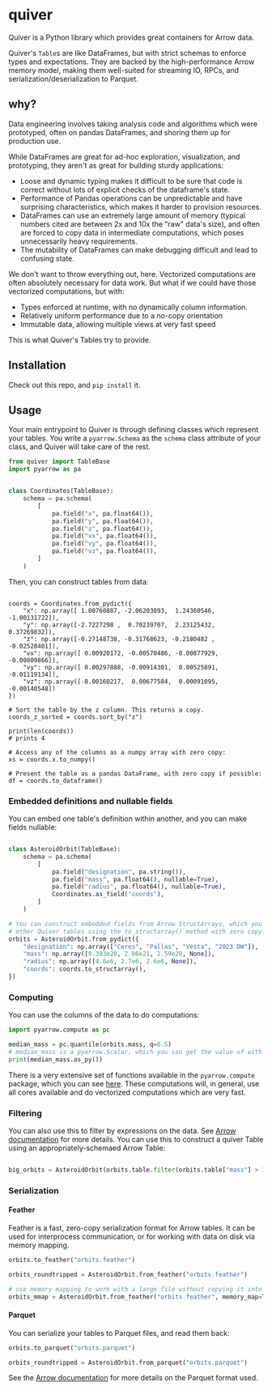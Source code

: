 # quiver

Quiver is a Python library which provides great containers for Arrow data.

Quiver's `Table`s are like DataFrames, but with strict schemas to
enforce types and expectations. They are backed by the
high-performance Arrow memory model, making them well-suited for
streaming IO, RPCs, and serialization/deserialization to Parquet.

## why?

Data engineering involves taking analysis code and algorithms which
were prototyped, often on pandas DataFrames, and shoring them up for
production use.

While DataFrames are great for ad-hoc exploration, visualization, and
prototyping, they aren't as great for building sturdy applications:

 - Loose and dynamic typing makes it difficult to be sure that code is
   correct without lots of explicit checks of the dataframe's state.
 - Performance of Pandas operations can be unpredictable and have
   surprising characteristics, which makes it harder to provision
   resources.
 - DataFrames can use an extremely large amount of memory (typical
   numbers cited are between 2x and 10x the "raw" data's size), and
   often are forced to copy data in intermediate computations, which
   poses unnecessarily heavy requirements.
 - The mutability of DataFrames can make debugging difficult and lead
   to confusing state.

We don't want to throw everything out, here. Vectorized computations
are often absolutely necessary for data work. But what if we could
have those vectorized computations, but with:
 - Types enforced at runtime, with no dynamically column information.
 - Relatively uniform performance due to a no-copy orientation
 - Immutable data, allowing multiple views at very fast speed

This is what Quiver's Tables try to provide.

## Installation

Check out this repo, and `pip install` it.

## Usage

Your main entrypoint to Quiver is through defining classes which
represent your tables. You write a `pyarrow.Schema` as the `schema`
class attribute of your class, and Quiver will take care of the rest.

```python
from quiver import TableBase
import pyarrow as pa


class Coordinates(TableBase):
    schema = pa.schema(
	    [
	        pa.field("x", pa.float64()),
	        pa.field("y", pa.float64()),
	        pa.field("z", pa.float64()),
	        pa.field("vx", pa.float64()),
	        pa.field("vy", pa.float64()),
	        pa.field("vz", pa.float64()),
	    ]
	)
```

Then, you can construct tables from data:

```

coords = Coordinates.from_pydict({
	"x": np.array([ 1.00760887, -2.06203093,  1.24360546, -1.00131722]),
	"y": np.array([-2.7227298 ,  0.70239707,  2.23125432,  0.37269832]),
	"z": np.array([-0.27148738, -0.31768623, -0.2180482 , -0.02528401]),
	"vx": np.array([ 0.00920172, -0.00570486, -0.00877929, -0.00809866]),
	"vy": np.array([ 0.00297888, -0.00914301,  0.00525891, -0.01119134]),
	"vz": np.array([-0.00160217,  0.00677584,  0.00091095, -0.00140548])
})

# Sort the table by the z column. This returns a copy.
coords_z_sorted = coords.sort_by("z")

print(len(coords))
# prints 4

# Access any of the columns as a numpy array with zero copy:
xs = coords.x.to_numpy()

# Present the table as a pandas DataFrame, with zero copy if possible:
df = coords.to_dataframe()
```

### Embedded definitions and nullable fields

You can embed one table's definition within another, and you can make fields nullable:

```python

class AsteroidOrbit(TableBase):
	schema = pa.schema(
	    [
	  		pa.field("designation", pa.string()),
	        pa.field("mass", pa.float64(), nullable=True),
			pa.field("radius", pa.float64(), nullable=True),
	        Coordinates.as_field("coords"),
	    ]
	)

# You can construct embedded fields from Arrow StructArrays, which you can get from
# other Quiver tables using the to_structarray() method with zero copy.
orbits = AsteroidOrbit.from_pydict({
	"designation": np.array(["Ceres", "Pallas", "Vesta", "2023 DW"]),
	"mass": np.array([9.393e20, 2.06e21, 2.59e20, None]),
	"radius": np.array([4.6e6, 2.7e6, 2.6e6, None]),
	"coords": coords.to_structarray(),
})
```

### Computing

You can use the columns of the data to do computations:

```python
import pyarrow.compute as pc

median_mass = pc.quantile(orbits.mass, q=0.5)
# median_mass is a pyarrow.Scalar, which you can get the value of with .as_py()
print(median_mass.as_py())
```

There is a very extensive set of functions available in the
`pyarrow.compute` package, which you can see
[here](https://arrow.apache.org/docs/python/compute.html). These
computations will, in general, use all cores available and do
vectorized computations which are very fast.


### Filtering
You can also use this to filter by expressions on the data. See [Arrow
documentation](https://arrow.apache.org/docs/python/compute.html) for
more details. You can use this to construct a quiver Table using an
appropriately-schemaed Arrow Table:

```python

big_orbits = AsteroidOrbit(orbits.table.filter(orbits.table["mass"] > 1e21))
```

### Serialization

#### Feather
Feather is a fast, zero-copy serialization format for Arrow tables. It
can be used for interprocess communication, or for working with data
on disk via memory mapping.

```python
orbits.to_feather("orbits.feather")

orbits_roundtripped = AsteroidOrbit.from_feather("orbits.feather")

# use memory mapping to work with a large file without copying it into memory
orbits_mmap = AsteroidOrbit.from_feather("orbits.feather", memory_map=True)
```


#### Parquet

You can serialize your tables to Parquet files, and read them back:

```python
orbits.to_parquet("orbits.parquet")

orbits_roundtripped = AsteroidOrbit.from_parquet("orbits.parquet")
```

See the [Arrow
documentation](https://arrow.apache.org/docs/python/parquet.html) for
more details on the Parquet format used.


